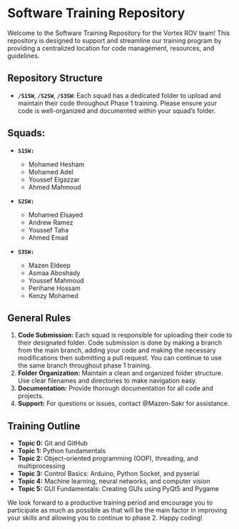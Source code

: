 # Software Training Repository

Welcome to the Software Training Repository for the Vortex ROV team! This repository is designed to support and streamline our training program by providing a centralized location for code management, resources, and guidelines.

## Repository Structure

- **`/S1SW`**, **`/S2SW`**, **`/S3SW`**: Each squad has a dedicated folder to upload and maintain their code throughout Phase 1 training. Please ensure your code is well-organized and documented within your squad’s folder.

## Squads:

- **`S1SW:`**
  - Mohamed Hesham
  - Mohamed Adel
  - Youssef Elgazzar
  - Ahmed Mahmoud
  
- **`S2SW:`**
  - Mohamed Elsayed
  - Andrew Ramez
  - Youssef Taha
  - Ahmed Emad

- **`S3SW:`**
  - Mazen Eldeep
  - Asmaa Aboshady
  - Youssef Mahmoud
  - Perihane Hossam
  - Kenzy Mohamed

## General Rules

1. **Code Submission:** Each squad is responsible for uploading their code to their designated folder. Code submission is done by making a branch from the main branch, adding your code and making the necessary modifications then submitting a pull request. You can continue to use the same branch throughout phase 1 training.
2. **Folder Organization:** Maintain a clean and organized folder structure. Use clear filenames and directories to make navigation easy.
3. **Documentation:** Provide thorough documentation for all code and projects.
5. **Support:** For questions or issues, contact @Mazen-Sakr for assistance.

## Training Outline

- **Topic 0:** Git and GitHub
- **Topic 1:** Python fundamentals
- **Topic 2:** Object-oriented programming (OOP), threading, and multiprocessing
- **Topic 3:** Control Basics: Arduino, Python Socket, and pyserial
- **Topic 4:** Machine learning, neural networks, and computer vision
- **Topic 5:** GUI Fundamentals: Creating GUIs using PyQt5 and Pygame

We look forward to a productive training period and encourage you to participate as much as possible as that will be the main factor in improving your skills and allowing you to continue to phase 2. Happy coding!

